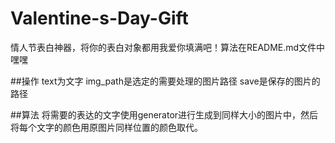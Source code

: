 # Valentine-s-Day-Gift
情人节表白神器，将你的表白对象都用我爱你填满吧！算法在README.md文件中嘿嘿

##操作
text为文字
img_path是选定的需要处理的图片路径
save是保存的图片的路径

##算法
将需要的表达的文字使用generator进行生成到同样大小的图片中，然后将每个文字的颜色用原图片同样位置的颜色取代。
